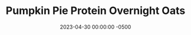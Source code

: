 ---
layout: post
title:  "Pumpkin Pie Protein Overnight Oats"
date:   2023-04-30 00:00:00 -0500
categories:
- Recipes
- Breakfast
permalink: /recipes/oats-pumpkin
image: /assets/Food/Breakfast/Oatmeal/oats-pumpkin.jpg
ing: oatspumpkin-ing
facts: oatspumpkin-facts
section1: 
start2: 
section2: 
start3: 
section3: 
start4: 
section4: 
start5: 
section5: 
Prep: 5
Rest: 
Cook: 
Source1: https://www.youtube.com/watch?v=WI4Qf7HF0g8
Source2: 
whisk: https://s.samsungfood.com/yLVSF
tags: 
- oatmeal
- oats
- protein
- casein
- whey
- yogurt
- chia
- gluten free
- butternut
- squash
Description: Protein overnight oats are easily my favorite breakfast. Being packed with protein and fiber, highly customizable, super easy to prepare the day before, and easy to take on the go. Here are 5 different recipes that are constantly in my rotation to get you through the work week.  For more pumpkin recipes, see my <a href="pumpkin-bread">Protein Pumpkin Loaf</a>, <a href="pancake">Pumpkin Protein Pancakes</a>, or <a href="pumpkin-pie">Perfect Protein Packed Pumpkin Pie</a>
Instructions: 
- Mix the base ingredients in a container (oats, chia seeds, casein, salt, sweetener, yogurt, and milk), then choose one of the flavors<br><br>

- Pumpkin Pie - mix in pumpkin puree, cinnamon, ginger, and PB2<br><br>

- For the other flavors, check out the links below:<br>&emsp;- <a href="/recipes/oats-berry">Berry Delicious Protein Overnight Oats</a><br>&emsp;- <a href="/recipes/oats-pb">Peanut Butter Punch Protein Overnight Oats</a><br>&emsp;- <a href="/recipes/oats-banana">Banana Nut Bread Protein Overnight Oats</a><br>&emsp;- <a href="/recipes/oats-reeses">Reese's Protein Overnight Oats</a><br><br>
- <center><a href="/recipes/oats-berry"><img src="/assets/Food/Breakfast/Oatmeal/oats-berry.jpg" alt="" class="half-page"></a>&emsp;&emsp;<a href="/recipes/oats-pb"><img src="/assets/Food/Breakfast/Oatmeal/oats-pb.jpg" alt="" class="half-page"></a></center><br>
- <center><a href="/recipes/oats-banana"><img src="/assets/Food/Breakfast/Oatmeal/oats-banana.jpg" alt="" class="half-page"></a>&emsp;&emsp;<a href="/recipes/oats-reeses"><img src="/assets/Food/Breakfast/Oatmeal/oats-reeses.jpg" alt="" class="half-page"></a></center><hr>
---